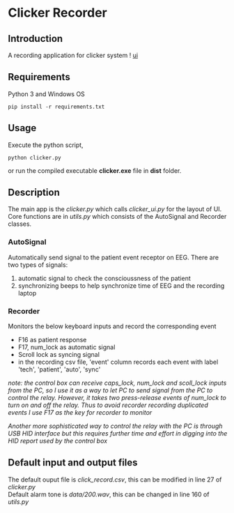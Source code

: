 # Clicker Recorder
## Introduction
A recording application for clicker system
!
[ui](data/ui_demo.png)

## Requirements
Python 3 and Windows OS
```
pip install -r requirements.txt
```
## Usage
Execute the python script,
```
python clicker.py
```
or run the compiled executable **clicker.exe** file in **dist** folder.

## Description
The main app is the *clicker.py* which calls *clicker_ui.py* for the layout of UI.
Core functions are in *utils.py* which consists of the AutoSignal and Recorder classes.
### AutoSignal
Automatically send signal to the patient event receptor on EEG.
There are two types of signals:
1. automatic signal to check the conscioussness of the patient
2. synchronizing beeps to help synchronize time of EEG and the recording laptop

### Recorder
Monitors the below keyboard inputs and record the corresponding event
- F16 as patient response
- F17, num_lock as automatic signal
- Scroll lock as syncing signal
- in the recording csv file, 'event' column records each event with label 'tech', 'patient', 'auto', 'sync'  

*note: the control box can receive caps_lock, num_lock and scoll_lock inputs from the PC, so I use it as a way to let PC to send signal from the PC to control the relay. However, it takes two press-release events of num_lock to turn on and off the relay. Thus to avoid recorder recording duplicated events I use F17 as the key for recorder to monitor*  

*Another more sophisticated way to control the relay with the PC is through USB HID interface but this requires further time and effort in digging into the HID report used by the control box*


## Default input and output files
The default ouput file is *click_record.csv*, this can be modified in line 27 of *clicker.py*  
Default alarm tone is *data/200.wav*, this can be changed in line 160 of *utils.py*

